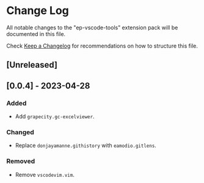 # Change Log

All notable changes to the "ep-vscode-tools" extension pack will be documented in this file.

Check [Keep a Changelog](http://keepachangelog.com/) for recommendations on how to structure this file.

## [Unreleased]

## [0.0.4] - 2023-04-28

### Added

- Add `grapecity.gc-excelviewer`.

### Changed

- Replace `donjayamanne.githistory` with `eamodio.gitlens`.

### Removed

- Remove `vscodevim.vim`.
